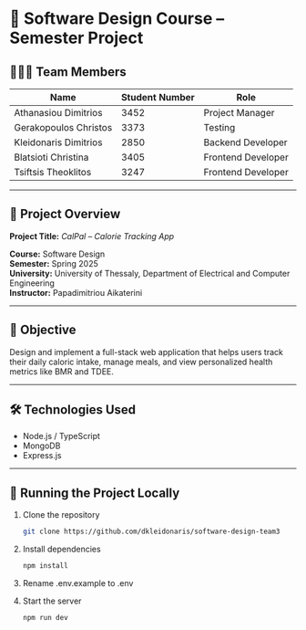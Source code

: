 # 📘 Software Design Course – Semester Project

## 🧑‍🤝‍🧑 Team Members
| Name                  | Student Number | Role               |
| --------------------- | -------------- | ------------------ |
| Athanasiou Dimitrios  | 3452           | Project Manager    |
| Gerakopoulos Christos | 3373           | Testing            |
| Kleidonaris Dimitrios | 2850           | Backend Developer  |
| Blatsioti Christina   | 3405           | Frontend Developer |
| Tsiftsis Theoklitos   | 3247           | Frontend Developer |

---

## 📌 Project Overview
**Project Title:** _CalPal – Calorie Tracking App_

**Course:** Software Design  
**Semester:** Spring 2025  
**University:** University of Thessaly, Department of Electrical and Computer Engineering  
**Instructor:** Papadimitriou Aikaterini

---

## 🎯 Objective
Design and implement a full-stack web application that helps users track their daily caloric intake, manage meals, and view personalized health metrics like BMR and TDEE.

---

## 🛠️ Technologies Used
- Node.js / TypeScript
- MongoDB
- Express.js

---

## 🧪 Running the Project Locally

1. Clone the repository  
   ```bash
   git clone https://github.com/dkleidonaris/software-design-team3

2. Install dependencies
   ```bash
   npm install

3. Rename .env.example to .env

4. Start the server
    ```bash
    npm run dev

